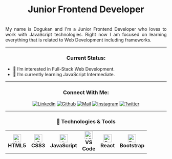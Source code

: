 <h1 align="center">Junior Frontend Developer</h1>
</br>
<div align="justify">
    My name is Dogukan and I'm a Junior Frontend Developer who loves to work with JavaScript technologies. Right now I am focused on learning everything that is related to Web Development including frameworks.
</div>

----

<h3 align="center">Current Status:</h3>

* 👀 I’m interested in Full-Stack Web Development.
* 🌱 I’m currently learning JavaScript Intermediate.

----

<h3 align="center">Connect With Me:</h3>

<div align=center>

[![Linkedin](https://img.shields.io/badge/LinkedIn-0077B5?style=for-the-badge&logo=linkedin&logoColor=white)](https://www.linkedin.com/in/doguaslan/)
[![Github](https://img.shields.io/badge/GitHub-100000?style=for-the-badge&logo=github&logoColor=white)](https://github.com/doguuaslan)
[![Mail](https://img.shields.io/badge/Gmail-D14836?style=for-the-badge&logo=gmail&logoColor=white)](mailto:aaslandogukan@gmail.com)
[![Instagram](https://img.shields.io/badge/Instagram-E4405F?style=for-the-badge&logo=instagram&logoColor=white)](https://www.instagram.com/doguuaslan/)
[![Twitter](https://img.shields.io/badge/Twitter-1DA1F2?style=for-the-badge&logo=twitter&logoColor=white)](https://twitter.com/doguuaslan)

</div>

----

<h3 align="center">🔧 Technologies & Tools</h3>

<table align="center">
  <tr>
    <td align="center" height="40" width="40">
      <img
        src="https://cdn.jsdelivr.net/gh/devicons/devicon/icons/html5/html5-plain.svg"
        width="25"
        height="25"
        alt="HTML"
      />
      <br /><strong>HTML5</strong>
    </td>
    <td align="center" height="40" width="40">
      <img
        src="https://cdn.jsdelivr.net/gh/devicons/devicon/icons/css3/css3-plain.svg"
        width="25"
        height="25"
        alt="CSS3"
      />
      <br /><strong>CSS3</strong>
    </td>
    <td align="center" height="40" width="40">
      <img
        src="https://cdn.jsdelivr.net/gh/devicons/devicon/icons/javascript/javascript-plain.svg"
        width="25"
        height="25"
        alt="JavaScript"
      />
      <br /><strong>JavaScript</strong>
    </td>
    <td align="center" height="40" width="40">
      <img
        src="https://cdn.jsdelivr.net/gh/devicons/devicon/icons/vscode/vscode-original.svg"
        width="25"
        height="25"
        alt="Visual Studio Code"
      />
      <br /><strong>VS Code</strong>
    </td>
    <td align="center" height="40" width="40">
      <img
        src="https://cdn.jsdelivr.net/gh/devicons/devicon/icons/react/react-original.svg"
        width="25"
        height="25"
        alt="React"
      />
      <br /><strong>React</strong>
    </td>
    <td align="center" height="40" width="40">
      <img
        src="https://cdn.jsdelivr.net/gh/devicons/devicon/icons/bootstrap/bootstrap-plain.svg"
        width="25"
        height="25"
        alt="Bootstrap"
      />
      <br /><strong>Bootstrap</strong>
    </td>
  </tr>
</table>
